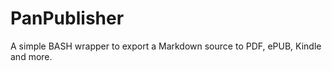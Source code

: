 PanPublisher
============

A simple BASH wrapper to export a Markdown source to PDF, ePUB, Kindle and more.

